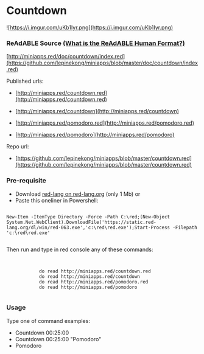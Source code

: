 
# Countdown

![https://i.imgur.com/uKb1Iyr.png](https://i.imgur.com/uKb1Iyr.png)
                    

### ReAdABLE Source [(What is the ReAdABLE Human Format?)](http://readablehumanformat.com)

[http://miniapps.red/doc/countdown/index.red](https://github.com/lepinekong/miniapps/blob/master/doc/countdown/index.red)

Published urls:
- [http://miniapps.red/countdown.red](http://miniapps.red/countdown.red)
                        
- [http://miniapps.red/countdown](http://miniapps.red/countdown)
                        
- [http://miniapps.red/pomodoro.red](http://miniapps.red/pomodoro.red)
                        
- [http://miniapps.red/pomodoro](http://miniapps.red/pomodoro)
                        
Repo url:
- [https://github.com/lepinekong/miniapps/blob/master/countdown.red](https://github.com/lepinekong/miniapps/blob/master/countdown.red)
                        

### Pre-requisite


- Download [red-lang on red-lang.org](https://www.red-lang.org/p/download.html) (only 1 Mb)
or
- Paste this oneliner in Powershell:



```

New-Item -ItemType Directory -Force -Path C:\red;(New-Object System.Net.WebClient).DownloadFile('https://static.red-lang.org/dl/win/red-063.exe','c:\red\red.exe');Start-Process -Filepath 'c:\red\red.exe'            
        
```


Then run and type in red console any of these commands: 


```


            do read http://miniapps.red/countdown.red
            do read http://miniapps.red/countdown
            do read http://miniapps.red/pomodoro.red
            do read http://miniapps.red/pomodoro
        
```



### Usage

Type one of command examples:

- Countdown 00:25:00
- Countdown 00:25:00 "Pomodoro"
- Pomodoro

